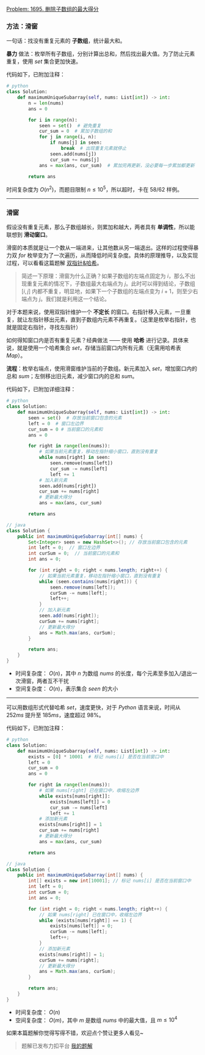 [Problem: 1695. 删除子数组的最大得分](https://leetcode.cn/problems/maximum-erasure-value/description/)

### 方法：滑窗

一句话：找没有重复元素的 **子数组**，统计最大和。

**暴力** 做法：枚举所有子数组，分别计算出总和，然后找出最大值。为了防止元素重复，使用 $set$ 集合更加快速。

代码如下，已附加注释：

```Python
# python
class Solution:
    def maximumUniqueSubarray(self, nums: List[int]) -> int:
        n = len(nums)
        ans = 0

        for i in range(n):
            seen = set()  # 避免重复
            cur_sum = 0  # 累加子数组的和
            for j in range(i, n):
                if nums[j] in seen:
                    break  # 出现重复元素就停止
                seen.add(nums[j])
                cur_sum += nums[j]
            ans = max(ans, cur_sum)  # 累加完再更新，没必要每一步累加都更新
        
        return ans
```

时间复杂度为 $O(n^2)$，而题目限制 $n\le 10^5$，所以超时，卡在 $58/62$ 样例。

---

### 滑窗

假设没有重复元素，那么子数组越长，则累加和越大，两者具有 **单调性**，所以能联想到 **滑动窗口**。

滑窗的本质就是让一个数从一端进来，让其他数从另一端退出。这样的过程使得暴力双 $for$ 枚举变为了一次遍历，从而降低时间复杂度。具体的原理推导，以及实现过程，可以看看这篇题解 [双指针&哈希](https://leetcode.cn/problems/maximize-the-confusion-of-an-exam/solutions/2901292/yi-ti-shuang-jie-shuang-zhi-zhen-ha-xi-e-cods/)。

> 简述一下原理：滑窗为什么正确？如果子数组的左端点固定为 $i$，那么不出现重复元素的情况下，子数组最大右端点为 $j$。此时可以得到结论，子数组 $[i,j]$ 内都不重复，明显地，如果下一个子数组的左端点变为 $i+1$，则至少右端点为 $j$。我们就是利用这一个结论。

对于本题来说，使用双指针维护一个 **不定长** 的窗口。右指针移入元素，一旦重复，就让左指针移出元素，直到子数组内元素不再重复。（这里是枚举右指针，也就是固定右指针，寻找左指针）

如何得知窗口内是否有重复元素？经典做法 —— 使用 **哈希** 进行记录。具体来说，就是使用一个哈希集合 $set$，存储当前窗口内所有元素（无需用哈希表 $Map$）。

**流程**：枚举右端点，使用滑窗维护当前的子数组。新元素加入 $set$，增加窗口内的总和 $sum$；左侧移出旧元素，减少窗口内的总和 $sum$。

代码如下，已附加详细注释：

```Python
# python
class Solution:
    def maximumUniqueSubarray(self, nums: List[int]) -> int:
        seen = set()  # 存放当前窗口包含的元素
        left = 0  # 窗口左边界
        cur_sum = 0 # 当前窗口的元素和
        ans = 0

        for right in range(len(nums)):
            # 如果当前元素重复，移动左指针缩小窗口，直到没有重复
            while nums[right] in seen:
                seen.remove(nums[left])
                cur_sum -= nums[left]
                left += 1
            # 加入新元素
            seen.add(nums[right])
            cur_sum += nums[right]
            # 更新最大得分
            ans = max(ans, cur_sum)

        return ans
```

```Java
// java
class Solution {
    public int maximumUniqueSubarray(int[] nums) {
        Set<Integer> seen = new HashSet<>(); // 存放当前窗口包含的元素
        int left = 0;  // 窗口左边界
        int curSum = 0;  // 当前窗口的元素和
        int ans = 0;

        for (int right = 0; right < nums.length; right++) {
            // 如果当前元素重复，移动左指针缩小窗口，直到没有重复
            while (seen.contains(nums[right])) {
                seen.remove(nums[left]);
                curSum -= nums[left];
                left++;
            }
            // 加入新元素
            seen.add(nums[right]);
            curSum += nums[right];
            // 更新最大得分
            ans = Math.max(ans, curSum);
        }

        return ans;
    }
}
```

- 时间复杂度： $O(n)$，其中 $n$ 为数组 $nums$ 的长度，每个元素至多加入/退出一次滑窗，两者互不干扰
- 空间复杂度： $O(n)$，表示集合 $seen$ 的大小

---

可以用数组形式代替哈希 $set$，速度更快，对于 $Python$ 语言来说，时间从 $252ms$ 提升至 $185ms$，速度超过 $98\%$。

代码如下，已附加注释：

```Python
# python
class Solution:
    def maximumUniqueSubarray(self, nums: List[int]) -> int:
        exists = [0] * 10001  # 标记 nums[i] 是否在当前窗口中
        left = 0
        cur_sum = 0
        ans = 0

        for right in range(len(nums)):
            # 如果 nums[right] 已在窗口中，收缩左边界
            while exists[nums[right]]:
                exists[nums[left]] = 0
                cur_sum -= nums[left]
                left += 1
            # 添加新元素
            exists[nums[right]] = 1
            cur_sum += nums[right]
            # 更新最大得分
            ans = max(ans, cur_sum)

        return ans
```

```Java
// java
class Solution {
    public int maximumUniqueSubarray(int[] nums) {
        int[] exists = new int[10001]; // 标记 nums[i] 是否在当前窗口中
        int left = 0;
        int curSum = 0;
        int ans = 0;

        for (int right = 0; right < nums.length; right++) {
            // 如果 nums[right] 已在窗口中，收缩左边界
            while (exists[nums[right]] == 1) {
                exists[nums[left]] = 0;
                curSum -= nums[left];
                left++;
            }
            // 添加新元素
            exists[nums[right]] = 1;
            curSum += nums[right];
            // 更新最大得分
            ans = Math.max(ans, curSum);
        }

        return ans;
    }
}
```

- 时间复杂度： $O(n)$
- 空间复杂度： $O(m)$，其中 $m$ 是数组 $nums$ 中的最大值，且 $m\le 10^4$

如果本篇题解你觉得写得不错，欢迎点个赞让更多人看见~

> 题解已发布力扣平台 [我的题解](https://leetcode.cn/problems/maximum-erasure-value/solutions/3730217/hua-chuang-bao-li-hua-dong-chuang-kou-sh-vugo/)
